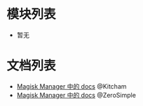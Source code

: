 # 模块列表

- 暂无

# 文档列表

- [Magisk Manager 中的 docs](https://github.com/Magisk-Modules-Repo-CN/Magisk_docs_CN) @Kitcham
- [Magisk Manager 中的 docs](https://github.com/Magisk-Modules-Repo-CN/Magisk_docs_CN) @ZeroSimple
